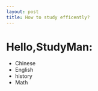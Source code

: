 ```yaml
---
layout: post
title: How to study efficently?
---
```


# Hello,StudyMan:
* Chinese
* English
* history
* Math
